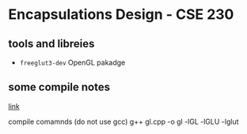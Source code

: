 # Encapsulations Design - CSE 230

## tools and libreies
- `freeglut3-dev` OpenGL pakadge

## some compile notes
[link](https://stackoverflow.com/questions/5289284/compiling-and-runnin-opengl-glut-program-in-ubuntu-10-10)

compile comamnds (do not use gcc)
g++ gl.cpp -o gl -lGL -lGLU -lglut
